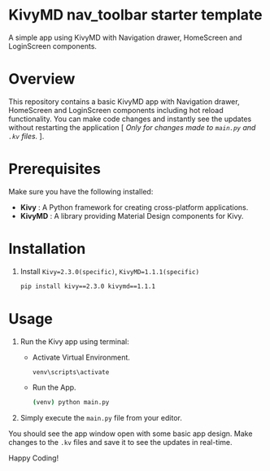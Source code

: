 # KivyMD nav_toolbar starter template
A simple app using KivyMD with Navigation drawer, HomeScreen and LoginScreen components.

# Overview
This repository contains a basic KivyMD app with Navigation drawer, HomeScreen and LoginScreen components including hot reload functionality. You can make code changes and instantly see the updates without restarting the application [ *Only for changes made to `main.py` and `.kv` files.* ].

# Prerequisites
Make sure you have the following installed:

  + **Kivy** : A Python framework for creating cross-platform applications.
  + **KivyMD** : A library providing Material Design components for Kivy.

# Installation
1. Install `Kivy=2.3.0(specific)`, `KivyMD=1.1.1(specific)`

   ```bash
   pip install kivy==2.3.0 kivymd==1.1.1
   ```

# Usage
1. Run the Kivy app using terminal:

   - Activate Virtual Environment.

      ```bash
      venv\scripts\activate
      ```

   - Run the App.
      ```bash
      (venv) python main.py
      ```

2. Simply execute the `main.py` file from your editor.

You should see the app window open with some basic app design. Make changes to the `.kv` files and save it to see the updates in real-time.

Happy Coding!
